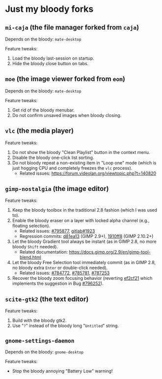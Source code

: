 # Just my bloody forks


## `mi-caja` (the file manager forked from `caja`)

Depends on the bloody: `mate-desktop`

Feature tweaks:

1. Load the bloody last-session on startup.
2. Hide the bloody close button on tabs.


## `moe` (the image viewer forked from `eom`)

Depends on the bloody: `mate-desktop`

Feature tweaks:

1. Get rid of the bloody menubar.
2. Do not confirm unsaved images when bloody closing.


## `vlc` (the media player)

Feature tweaks:

1. Do not show the bloody "Clean Playlist" button in the context menu.
2. Disable the bloody one-click list sorting.
3. Do not bloody repeat a non-existing item in "Loop one" mode (which is just hogging CPU and completely freezes the `vlc` process).
   * Related issues: <https://forum.videolan.org/viewtopic.php?t=140820>


## `gimp-nostalgia` (the image editor)

Feature tweaks:

1. Keep the bloody toolbox in the traditional 2.8 fashion (which I was used to).
2. Enable the bloody eraser on a layer with locked alpha channel (e.g., floating selection).
   * Related issues: [#795877](https://bugzilla.gnome.org/show_bug.cgi?id=795877), [gitlab#1923](https://gitlab.gnome.org/GNOME/gimp/issues/1923)
   * Regression commits: [d81ea13](https://github.com/GNOME/gimp/commit/d81ea1315eb6d5915ab93ee8d5fa25f228e5c90e) (GIMP 2.9+), [1910ff8](https://github.com/GNOME/gimp/commit/1910ff8b1ab6f19b57a8f2ab86b2c977576995f3) (GIMP 2.10.2+)
3. Let the bloody Gradient tool always be instant (as in GIMP 2.8, no more bloody `Shift` needed).
   * Related documentation: <https://docs.gimp.org/2.9/en/gimp-tool-blend.html>
4. Let the bloody Free Selection tool immediately commit (as in GIMP 2.8, no bloody extra `Enter` or double-click needed).
   * Related issues: [#784772](https://bugzilla.gnome.org/show_bug.cgi?id=784772), [#785781](https://bugzilla.gnome.org/show_bug.cgi?id=785781), [#787253](https://bugzilla.gnome.org/show_bug.cgi?id=787253)
5. Recover the bloody zoom focusing behavior (reverting [ef2cf21](https://github.com/GNOME/gimp/commit/ef2cf21f109007e722138feb2f945688c535085f) which implements the suggestion in Bug [#796252](https://gitlab.gnome.org/GNOME/gimp/issues/1477)).


## `scite-gtk2` (the text editor)

Feature tweaks:

1. Build with the bloody gtk2.
2. Use "`?`" instead of the bloody long "`Untitled`" string.


## `gnome-settings-daemon`

Depends on the bloody: `gnome-desktop`

Feature tweaks:

* Stop the bloody annoying "Battery Low" warning!
